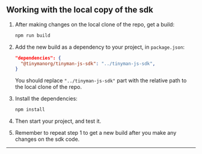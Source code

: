 
## Working with the local copy of the sdk

1. After making changes on the local clone of the repo, get a build:

   ```sh
   npm run build
   ```

2. Add the new build as a dependency to your project, in `package.json`:

   ```json
   "dependencies": {
     "@tinymanorg/tinyman-js-sdk": "../tinyman-js-sdk",
   }
   ```

   You should replace `"../tinyman-js-sdk"` part with the relative path to the local clone of the repo.

3. Install the dependencies:

   ```sh
   npm install
   ```

4. Then start your project, and test it.
5. Remember to repeat step 1 to get a new build after you make any changes on the sdk code.

<hr>

